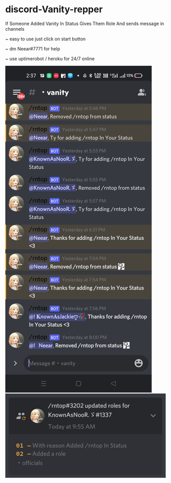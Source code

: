 # discord-Vanity-repper
If Someone Added Vanity In Status Gives Them Role And sends message in channels

~ easy to use just click on start button

~ dm Neear#7771 for help

~ use uptimerobot / heroku for 24/7 online

![](images/Screenshot_2022-06-14-14-37-31-51_fa4ea8e8aeb69dcd3ab969e8fd3d4310.jpg)
![](images/Screenshot_2022-06-14-14-38-17-07_fa4ea8e8aeb69dcd3ab969e8fd3d4310.jpg)
